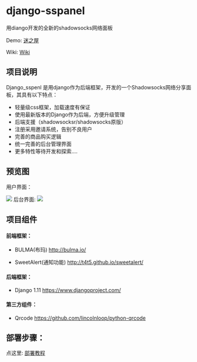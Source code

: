 # django-sspanel
用diango开发的全新的shadowsocks网络面板

Demo: [迷之屋](http://www.ehcozone.club/)

Wiki: [Wiki](https://github.com/Ehco1996/django-sspanel/wiki)

## 项目说明

Django_sspenl 是用django作为后端框架，开发的一个Shadowsocks网络分享面板，其具有以下特点：

* 轻量级css框架，加载速度有保证
* 使用最新版本的Django作为后端，方便升级管理
* 后端支援（shadowsocksr/shadowsocks原版）
* 注册采用邀请系统，告别不良用户
* 完善的商品购买逻辑
* 统一完善的后台管理界面
* 更多特性等待开发和探索....

## 预览图

用户界面：

![](http://opj9lh0x4.bkt.clouddn.com/17-8-6/54705620.jpg)
后台界面:
![](http://opj9lh0x4.bkt.clouddn.com/17-8-6/47273600.jpg)
## 项目组件

#### 前端框架：

* BULMA(布玛) <http://bulma.io/>

* SweetAlert(通知功能) <http://t4t5.github.io/sweetalert/>

#### 后端框架：

* Django 1.11 <https://www.djangoproject.com/>

#### 第三方组件：

* Qrcode <https://github.com/lincolnloop/python-qrcode>

## 部署步骤：

点这里: [部署教程](https://github.com/Ehco1996/django-sspanel/wiki/Deploy)
